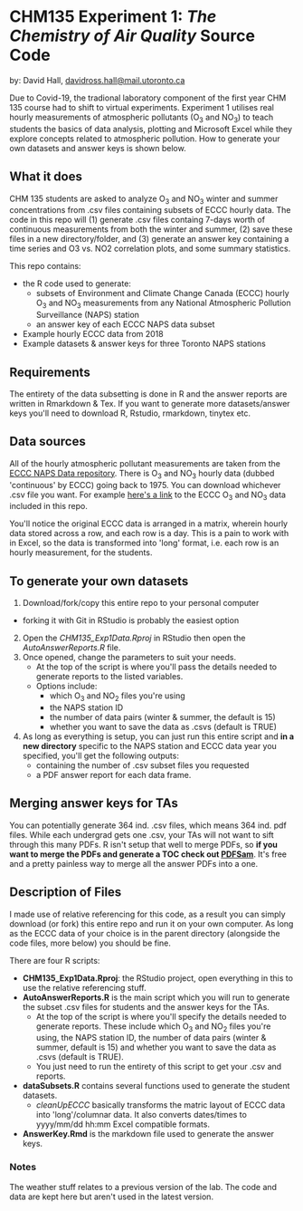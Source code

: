 # CHM135 Experiment 1: *The Chemistry of Air Quality* Source Code
by: David Hall, davidross.hall@mail.utoronto.ca

Due to Covid-19, the tradional laboratory component of the first year CHM 135 course had to shift to virtual experiments. Experiment 1 utilises real hourly measurements of atmospheric pollutants (O<sub>3</sub> and NO<sub>3</sub>) to teach students the basics of data analysis, plotting and Microsoft Excel while they explore concepts related to atmospheric pollution. How to generate your own datasets and answer keys is shown below. 

## What it does

CHM 135 students are asked to analyze O<sub>3</sub> and NO<sub>3</sub> winter and summer concentrations from .csv files containing subsets of ECCC hourly data. The code in this repo will (1) generate .csv files containg 7-days worth of continuous measurements from both the winter and summer, (2) save these files in a new directory/folder, and (3) generate an answer key containing a time series and O3 vs. NO2 correlation plots, and some summary statistics. 

This repo contains:
- the R code used to generate:
  - subsets of Environment and Climate Change Canada (ECCC) hourly O<sub>3</sub> and NO<sub>3</sub> measurements from any National Atmospheric Pollution Surveillance (NAPS) station
  - an answer key of each ECCC NAPS data subset
- Example hourly ECCC data from 2018
- Example datasets & answer keys for three Toronto NAPS stations

## Requirements 

The entirety of the data subsetting is done in R and the answer reports are written in Rmarkdown & Tex. If you want to generate more datasets/answer keys you'll need to download R, Rstudio, rmarkdown, tinytex etc.

## Data sources

All of the hourly atmospheric pollutant measurements are taken from the [ECCC NAPS Data repository](http://data.ec.gc.ca/data/air/monitor/national-air-pollution-surveillance-naps-program/Data-Donnees/?lang=en). There is O<sub>3</sub> and NO<sub>3</sub> hourly data (dubbed 'continuous' by ECCC) going back to 1975. You can download whichever .csv file you want. For example [here's a link](http://data.ec.gc.ca/data/air/monitor/national-air-pollution-surveillance-naps-program/Data-Donnees/2018/ContinuousData-DonneesContinu/HourlyData-DonneesHoraires/?lang=en) to the ECCC O<sub>3</sub> and NO<sub>3</sub> data included in this repo.

You'll notice the original ECCC data is arranged in a matrix, wherein hourly data stored across a row, and each row is a day. This is a pain to work with in Excel, so the data is transformed into 'long' format, i.e. each row is an hourly measurement, for the students. 

## To generate your own datasets
 
 1. Download/fork/copy this entire repo to your personal computer 
  - forking it with Git in RStudio is probably the easiest option
 2. Open the *CHM135_Exp1Data.Rproj* in RStudio then open the *AutoAnswerReports.R* file.
 3. Once opened, change the parameters to suit your needs.
    - At the top of the script is where you'll pass the details needed to generate reports to the listed variables. 
    - Options include:
      - which O<sub>3</sub> and NO<sub>2</sub> files you're using 
      - the NAPS station ID
      - the number of data pairs (winter & summer, the default is 15) 
      - whether you want to save the data as .csvs (default is TRUE)
4. As long as everything is setup, you can just run this entire script and **in a new directory** specific to the NAPS station and ECCC data year you specified, you'll get the following outputs:
   - containing the number of .csv subset files you requested
   - a PDF answer report for each data frame. 
  
## Merging answer keys for TAs
  
You can potentially generate 364 ind. .csv files, which means 364 ind. pdf files. While each undergrad gets one .csv, your TAs will not want to sift through this many PDFs. R isn't setup that well to merge PDFs, so **if you want to merge the PDFs and generate a TOC check out [PDFSam](https://pdfsam.org/)**. It's free and a pretty painless way to merge all the answer PDFs into a one. 

## Description of Files

I made use of relative referencing for this code, as a result you can simply download (or fork) this entire repo and run it on your own computer. As long as the ECCC data of your choice is in the parent directory (alongside the code files, more below) you should be fine. 

There are four R scripts:

- **CHM135_Exp1Data.Rproj**: the RStudio project, open everything in this to use the relative referencing stuff. 
- **AutoAnswerReports.R** is the main script which you will run to generate the subset .csv files for students and the answer keys for the TAs. 
  - At the top of the script is where you'll specify the details needed to generate reports. These include which O<sub>3</sub> and NO<sub>2</sub> files you're using, the NAPS station ID, the number of data pairs (winter & summer, default is 15) and whether you want to save the data as .csvs (default is TRUE).
  - You just need to run the entirety of this script to get your .csv and reports. 
- **dataSubsets.R** contains several functions used to generate the student datasets. 
  - *cleanUpECCC* basically transforms the matric layout of ECCC data into 'long'/columnar data. It also converts dates/times to yyyy/mm/dd hh:mm Excel compatible formats. 
- **AnswerKey.Rmd** is the markdown file used to generate the answer keys. 
  
### Notes

The weather stuff relates to a previous version of the lab. The code and data are kept here but aren't used in the latest version. 
